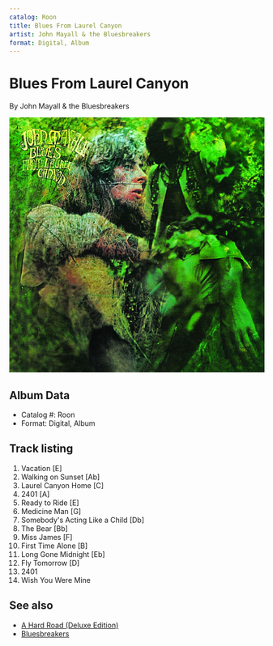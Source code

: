 ```yaml
---
catalog: Roon
title: Blues From Laurel Canyon
artist: John Mayall & the Bluesbreakers
format: Digital, Album
---
```


# Blues From Laurel Canyon

By John Mayall & the Bluesbreakers

![](../../assets/albumcovers/John_Mayall_and_the_Bluesbreakers-Blues_From_Laurel_Canyon.png)

## Album Data

- Catalog #: Roon
- Format: Digital, Album


## Track listing


1. Vacation [E]
2. Walking on Sunset [Ab]
3. Laurel Canyon Home [C]
4. 2401 [A]
5. Ready to Ride [E]
6. Medicine Man [G]
7. Somebody's Acting Like a Child [Db]
8. The Bear [Bb]
9. Miss James [F]
10. First Time Alone [B]
11. Long Gone Midnight [Eb]
12. Fly Tomorrow [D]
13. 2401
14. Wish You Were Mine


## See also

- [A Hard Road (Deluxe Edition)](A_Hard_Road_Deluxe_Edition.md)
- [Bluesbreakers](Bluesbreakers.md)

